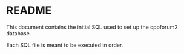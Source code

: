 README
======

This document contains the initial SQL used to set up the cppforum2 database.

Each SQL file is meant to be executed in order.